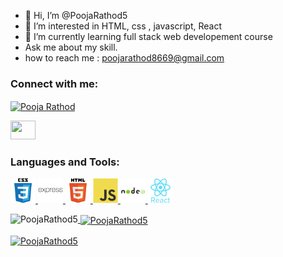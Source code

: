 - 👋 Hi, I’m @PoojaRathod5
- 👀 I’m interested in HTML, css , javascript, React
- 🌱 I’m currently learning full stack web developement course
- Ask me about my skill.
- how to reach me : poojarathod8669@gmail.com 
<h3 align="left">Connect with me:</h3>
<p align="left" ><a href="https://www.linkedin.com/in/pooja-rathod-9a133323b/" target="blank"><img align="center" src="https://raw.githubusercontent.com/rahuldkjain/github-profile-readme-generator/master/src/images/icons/Social/linked-in-alt.svg" alt="Pooja Rathod" height="30" width="40" /></a> 
 </p>
 <p>
 <a href="https://poojarathod5.github.io/" target="blank"> <img  src="https://cdn-icons-png.flaticon.com/512/522/522510.png" height="30" width="40" /> </a>
</p>
 <h3 align="left">Languages and Tools:</h3>
<p align="left"> <a href="https://getbootstrap.com" target="_blank" rel="noreferrer"> 

<img  src="https://raw.githubusercontent.com/devicons/devicon/master/icons/css3/css3-original-wordmark.svg" alt="css3" width="40" height="40"/> </a>
 <a href="https://expressjs.com" target="_blank" rel="noreferrer">
<img src="https://raw.githubusercontent.com/devicons/devicon/master/icons/express/express-original-wordmark.svg" alt="express" width="40" height="40"/> </a>
 <a href="https://www.w3.org/html/" target="_blank" rel="noreferrer">
<img src="https://raw.githubusercontent.com/devicons/devicon/master/icons/html5/html5-original-wordmark.svg" alt="html5" width="40" height="40"/> </a> 
 <a href="https://developer.mozilla.org/en-US/docs/Web/JavaScript" target="_blank" rel="noreferrer">
<img src="https://raw.githubusercontent.com/devicons/devicon/master/icons/javascript/javascript-original.svg" alt="javascript" width="40" height="40"/> </a> 
 <a href="https://www.mongodb.com/" target="_blank" rel="noreferrer">
<img src="https://raw.githubusercontent.com/devicons/devicon/master/icons/nodejs/nodejs-original-wordmark.svg" alt="nodejs" width="40" height="40"/> </a> 
 <a href="https://reactjs.org/" target="_blank" rel="noreferrer">
<img src="https://raw.githubusercontent.com/devicons/devicon/master/icons/react/react-original-wordmark.svg" alt="react" width="40" height="40"/> </a>
 <a href="https://redux.js.org" target="_blank" rel="noreferrer">

<p><img align="left" src="https://github-readme-stats.vercel.app/api/top-langs?username=PoojaRathod5&show_icons=true&locale=en&layout=compact" alt="PoojaRathod5" /></p>
<p>&nbsp;<img align="center" src="https://github-readme-stats.vercel.app/api?username=PoojaRathod5&show_icons=true&locale=en" alt="PoojaRathod5" /></p>
<p><img align="center" src="https://github-readme-streak-stats.herokuapp.com/?user=poojarathod5" alt="PoojaRathod5" /></p>
